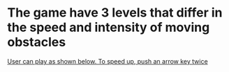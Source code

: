 # The game have 3 levels that differ in the speed and intensity of moving obstacles

[User can play as shown below. To speed up, push an arrow key twice](https://codexunter.github.io/Browser-Game/)

